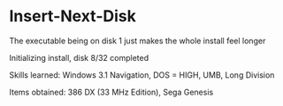 # Insert-Next-Disk
The executable being on disk 1 just makes the whole install feel longer

Initializing install, disk 8/32 completed

Skills learned: Windows 3.1 Navigation, DOS = HIGH, UMB, Long Division

Items obtained: 386 DX (33 MHz Edition), Sega Genesis
